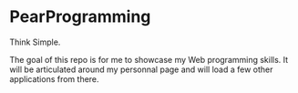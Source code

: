 # PearProgramming
Think Simple.

The goal of this repo is for me to showcase my Web programming skills. It will be articulated around my personnal page and will load a few other applications from there.
